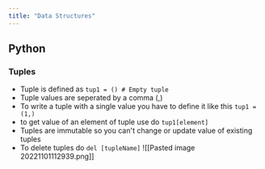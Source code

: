 ```yaml
---
title: "Data Structures"
---
```

## Python

### Tuples

- Tuple is defined as `tup1 = () # Empty tuple`
- Tuple values are seperated by a comma (,)
- To write a tuple with a single value you have to define it like this `tup1 = (1,)`
- to get value of an element of tuple use do `tup1[element]`
- Tuples are immutable so you can't change or update value of existing tuples
- To delete tuples do `del [tupleName]`
![[Pasted image 20221101112939.png]]

